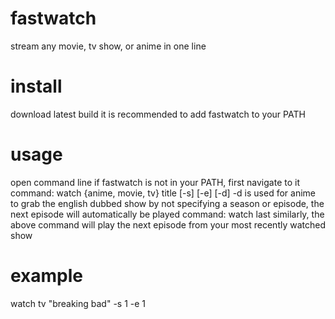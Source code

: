 # fastwatch
stream any movie, tv show, or anime in one line

# install 
download latest build 
it is recommended to add fastwatch to your PATH

# usage 
open command line 
if fastwatch is not in your PATH, first navigate to it
command: watch {anime, movie, tv} title [-s] [-e] [-d]
-d is used for anime to grab the english dubbed show
by not specifying a season or episode, the next episode will automatically be played
command: watch last 
similarly, the above command will play the next episode from your most recently watched show

# example 
watch tv "breaking bad" -s 1 -e 1
